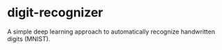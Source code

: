# digit-recognizer
A simple deep learning approach to automatically recognize handwritten digits (MNIST).
